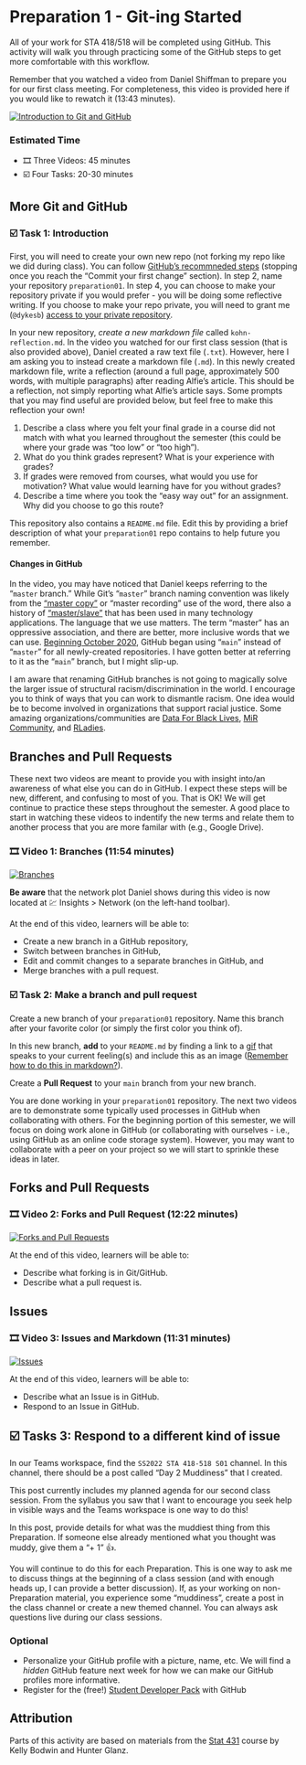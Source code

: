 Preparation 1 - Git-ing Started
================

All of your work for STA 418/518 will be completed using GitHub. This
activity will walk you through practicing some of the GitHub steps to
get more comfortable with this workflow.

Remember that you watched a video from Daniel Shiffman to prepare you
for our first class meeting. For completeness, this video is provided
here if you would like to rewatch it (13:43 minutes).

[![Introduction to Git and
GitHub](http://img.youtube.com/vi/BCQHnlnPusY/0.jpg)](http://www.youtube.com/watch?v=BCQHnlnPusY "1.1 Introduction - Git and GitHub for Poets")

### Estimated Time

-   🎞 Three Videos: 45 minutes
-   ☑️ Four Tasks: 20-30 minutes

## More Git and GitHub

### ☑️ Task 1: Introduction

First, you will need to create your own new repo (not forking my repo
like we did during class). You can follow [GitHub’s recommneded
steps](https://docs.github.com/en/get-started/quickstart/create-a-repo#create-a-repository)
(stopping once you reach the “Commit your first change” section). In
step 2, name your repository `preparation01`. In step 4, you can choose
to make your repository private if you would prefer - you will be doing
some reflective writing. If you choose to make your repo private, you
will need to grant me (`@dykesb`) [access to your private
repository](https://stackoverflow.com/a/13683056).

In your new repository, *create a new markdown file* called
`kohn-reflection.md`. In the video you watched for our first class
session (that is also provided above), Daniel created a raw text file
(`.txt`). However, here I am asking you to instead create a markdown
file (`.md`). In this newly created markdown file, write a reflection
(around a full page, approximately 500 words, with multiple paragraphs)
after reading Alfie’s article. This should be a reflection, not simply
reporting what Alfie’s article says. Some prompts that you may find
useful are provided below, but feel free to make this reflection your
own!

1.  Describe a class where you felt your final grade in a course did not
    match with what you learned throughout the semester (this could be
    where your grade was “too low” or “too high”).
2.  What do you think grades represent? What is your experience with
    grades?
3.  If grades were removed from courses, what would you use for
    motivation? What value would learning have for you without grades?
4.  Describe a time where you took the “easy way out” for an assignment.
    Why did you choose to go this route?

This repository also contains a `README.md` file. Edit this by providing
a brief description of what your `preparation01` repo contains to help
future you remember.

#### Changes in GitHub

In the video, you may have noticed that Daniel keeps referring to the
“`master` branch.” While Git’s “`master`” branch naming convention was
likely from the [“master
copy”](https://mail.gnome.org/archives/desktop-devel-list/2019-May/msg00066.html)
or “master recording” use of the word, there also a history of
[“master/slave”](https://twitter.com/jpaulreed/status/1272038656799211521)
that has been used in many technology applications. The language that we
use matters. The term “master” has an oppressive association, and there
are better, more inclusive words that we can use. [Beginning October
2020](https://github.com/github/renaming), GitHub began using “`main`”
instead of “`master`” for all newly-created repositories. I have gotten
better at referring to it as the “`main`” branch, but I might slip-up.

I am aware that renaming GitHub branches is not going to magically solve
the larger issue of structural racism/discrimination in the world. I
encourage you to think of ways that you can work to dismantle racism.
One idea would be to become involved in organizations that support
racial justice. Some amazing organizations/communities are [Data For
Black Lives](https://d4bl.org/), [MiR
Community](https://twitter.com/MiR_community), and
[RLadies](https://rladies.org/).

## Branches and Pull Requests

These next two videos are meant to provide you with insight into/an
awareness of what else you can do in GitHub. I expect these steps will
be new, different, and confusing to most of you. That is OK! We will get
continue to practice these steps throughout the semester. A good place
to start in watching these videos to indentify the new terms and relate
them to another process that you are more familar with (e.g., Google
Drive).

### 🎞 Video 1: Branches (11:54 minutes)

[![Branches](http://img.youtube.com/vi/oPpnCh7InLY/0.jpg)](http://www.youtube.com/watch?v=oPpnCh7InLY "1.2 Branches - Git and GitHub for Poets")

**Be aware** that the network plot Daniel shows during this video is now
located at 💹 Insights \> Network (on the left-hand toolbar).

At the end of this video, learners will be able to:

-   Create a new branch in a GitHub repository,
-   Switch between branches in GitHub,
-   Edit and commit changes to a separate branches in GitHub, and
-   Merge branches with a pull request.

### ☑️ Task 2: Make a branch and pull request

Create a new branch of your `preparation01` repository. Name this branch
after your favorite color (or simply the first color you think of).

In this new branch, **add** to your `README.md` by finding a link to a
[gif](https://giphy.com/) that speaks to your current feeling(s) and
include this as an image ([Remember how to do this in
markdown?](https://commonmark.org/help/)).

Create a **Pull Request** to your `main` branch from your new branch.

You are done working in your `preparation01` repository. The next two
videos are to demonstrate some typically used processes in GitHub when
collaborating with others. For the beginning portion of this semester,
we will focus on doing work alone in GitHub (or collaborating with
ourselves - i.e., using GitHub as an online code storage system).
However, you may want to collaborate with a peer on your project so we
will start to sprinkle these ideas in later.

## Forks and Pull Requests

### 🎞 Video 2: Forks and Pull Request (12:22 minutes)

[![Forks and Pull
Requests](http://img.youtube.com/vi/oPpnCh7InLY/0.jpg)](http://www.youtube.com/watch?v=_NrSWLQsDL4 "1.3 Forks and Pull Requests - Git and GitHub for Poets")

At the end of this video, learners will be able to:

-   Describe what forking is in Git/GitHub.
-   Describe what a pull request is.

## Issues

### 🎞 Video 3: Issues and Markdown (11:31 minutes)

[![Issues](http://img.youtube.com/vi/WMykv2ZMyEQ/0.jpg)](http://www.youtube.com/watch?v=WMykv2ZMyEQ "1.4 Issues - Git and GitHub for Poets")

At the end of this video, learners will be able to:

-   Describe what an Issue is in GitHub.
-   Respond to an Issue in GitHub.

## ☑️ Tasks 3: Respond to a different kind of issue

In our Teams workspace, find the `SS2022 STA 418-518 S01` channel. In
this channel, there should be a post called “Day 2 Muddiness” that I
created.

This post currently includes my planned agenda for our second class
session. From the syllabus you saw that I want to encourage you seek
help in visible ways and the Teams workspace is one way to do this!

In this post, provide details for what was the muddiest thing from this
Preparation. If someone else already mentioned what you thought was
muddy, give them a “+ 1” 👍.

You will continue to do this for each Preparation. This is one way to
ask me to discuss things at the beginning of a class session (and with
enough heads up, I can provide a better discussion). If, as your working
on non-Preparation material, you experience some “muddiness”, create a
post in the class channel or create a new themed channel. You can always
ask questions live during our class sessions.

### Optional

-   Personalize your GitHub profile with a picture, name, etc. We will
    find a *hidden* GitHub feature next week for how we can make our
    GitHub profiles more informative.
-   Register for the (free!) [Student Developer
    Pack](https://education.github.com/pack) with GitHub

## Attribution

Parts of this activity are based on materials from the [Stat
431](https://cal-poly-advanced-r.github.io/STAT-431/) course by Kelly
Bodwin and Hunter Glanz.
